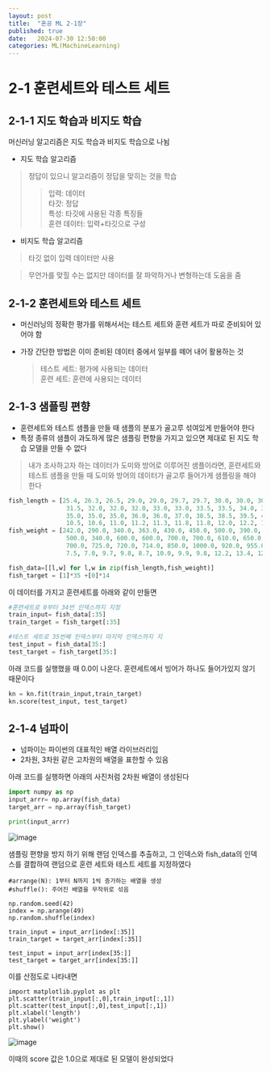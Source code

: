 ```yaml
---
layout: post
title:  "혼공 ML 2-1장"
published: true
date:   2024-07-30 12:50:00
categories: ML(MachineLearning)
---
```


# 2-1 훈련세트와 테스트 세트


## 2-1-1 지도 학습과 비지도 학습

머신러닝 알고리즘은 지도 학습과 비지도 학습으로 나뉨
- 지도 학습 알고리즘
> 정답이 있으니 알고리즘이 정답을 맞히는 것을 학습   
>>입력: 데이터  
타갓: 정답   
특성: 타깃에 사용된 각종 특징들   
훈련 데이터: 입력+타깃으로 구성

- 비지도 학습 알고리즘
> 타깃 없이 입력 데이터만 사용

>무언가를 맞힐 수는 없지만 데이터를 잘 파악하거나 변형하는데 도움을 줌

## 2-1-2 훈련세트와 테스트 세트

- 머신러닝의 정확한 평가를 위해서서는 테스트 세트와 훈련 세트가 따로 준비되어 있어야 함 

- 가장 간단한 방법은 이미 준비된 데이터 중에서 일부를 떼어 내어 활용하는 것   
   >테스트 세트: 평가에 사용되는 데이터   
   훈련 세트: 훈련에 사용되는 데이터


## 2-1-3 샘플링 편향

- 훈련세트와 테스트 샘플을 만들 때 샘플의 분포가 골고루 섞여있게 만들어야 한다
- 특정 종류의 샘플이 과도하게 많은 샘플링 편향을 가지고 있으면 제대로 된 지도 학습 모델을 만들 수 없다
> 내가 조사하고자 하는 데이터가 도미와 방어로 이루어진 샘플이라면, 훈련세트와 테스트 샘플을 만들 때 도미와 방어의 데이터가 골고루 들어가게 샘플링을 해야 한다

```python
fish_length = [25.4, 26.3, 26.5, 29.0, 29.0, 29.7, 29.7, 30.0, 30.0, 30.7, 31.0, 31.0, 
                31.5, 32.0, 32.0, 32.0, 33.0, 33.0, 33.5, 33.5, 34.0, 34.0, 34.5, 35.0, 
                35.0, 35.0, 35.0, 36.0, 36.0, 37.0, 38.5, 38.5, 39.5, 41.0, 41.0, 9.8, 
                10.5, 10.6, 11.0, 11.2, 11.3, 11.8, 11.8, 12.0, 12.2, 12.4, 13.0, 14.3, 15.0]
fish_weight = [242.0, 290.0, 340.0, 363.0, 430.0, 450.0, 500.0, 390.0, 450.0, 500.0, 475.0, 500.0, 
                500.0, 340.0, 600.0, 600.0, 700.0, 700.0, 610.0, 650.0, 575.0, 685.0, 620.0, 680.0, 
                700.0, 725.0, 720.0, 714.0, 850.0, 1000.0, 920.0, 955.0, 925.0, 975.0, 950.0, 6.7, 
                7.5, 7.0, 9.7, 9.8, 8.7, 10.0, 9.9, 9.8, 12.2, 13.4, 12.2, 19.7, 19.9]

fish_data=[[l,w] for l,w in zip(fish_length,fish_weight)]
fish_target = [1]*35 +[0]*14
```
이 데이터를 가지고 훈련세트를 아래와 같이 만들면
```python
#훈련세트로 0부터 34번 인덱스까지 지정
train_input= fish_data[:35]
train_target = fish_target[:35]

#테스트 세트로 35번째 인덱스부터 마지막 인덱스까지 지
test_input = fish_data[35:] 
test_target = fish_target[35:]

```
아래 코드를 실행했을 때 0.0이 나온다. 훈련세트에서 빙어가 하나도 들어가있지 않기 때문이다
```python
kn = kn.fit(train_input,train_target)
kn.score(test_input, test_target)
```




## 2-1-4 넘파이
- 넘파이는 파이썬의 대표적인 배열 라이브러리임
- 2차원, 3차원 같은 고차원의 배열을 표한할 수 있음

아래 코드를 실행하면 아래의 사진처럼 2차원 배열이 생성된다
```python
import numpy as np
input_arrr= np.array(fish_data)
target_arr = np.array(fish_target)

print(input_arrr)
```

![image](https://github.com/user-attachments/assets/0360ec60-a84a-4a9f-859b-d12a68b4a180)

샘플링 편향을 방지 하기 위해 랜덤 인덱스를 추출하고, 그 인덱스와 fish_data의 인덱스를 결합하여 랜덤으로 훈련 세트와 테스트 세트를 지정하였다

```
#arrange(N): 1부터 N까지 1씩 증가하는 배열을 생성
#shuffle(): 주어진 배열을 무작위로 섞음
 
np.random.seed(42)
index = np.arange(49)
np.random.shuffle(index)

train_input = input_arr[index[:35]]
train_target = target_arr[index[:35]]

test_input = input_arr[index[35:]]
test_target = target_arr[index[35:]]

```

이를 산점도로 나타내면

```
import matplotlib.pyplot as plt
plt.scatter(train_input[:,0],train_input[:,1])
plt.scatter(test_input[:,0],test_input[:,1])  
plt.xlabel('length')
plt.ylabel('weight')
plt.show()    
```

![image](https://github.com/user-attachments/assets/86d55ca8-ac0f-489b-a01c-e2a67903bd09)

이때의 score 값은 1.0으로 제대로 된 모델이 완성되었다

